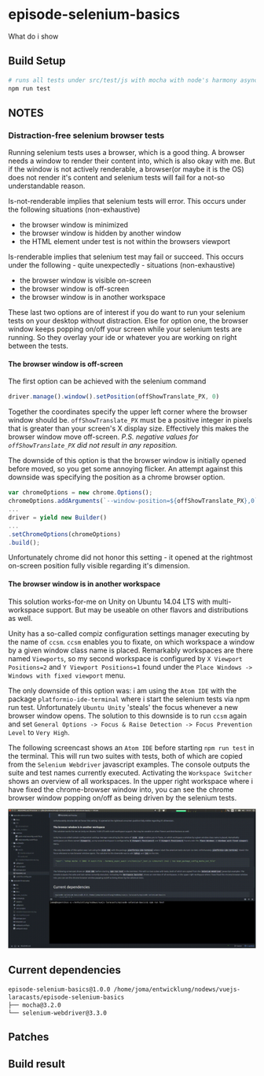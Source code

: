 # episode-selenium-basics
What do i show

## Build Setup

```bash
# runs all tests under src/test/js with mocha with node's harmony async flag enabled
npm run test
```

## NOTES

### Distraction-free selenium browser tests

Running selenium tests uses a browser, which is a good thing. A browser needs a window to render their content into, which is also okay with me. But if the window is not actively renderable, a browser(or maybe it is the OS) does not render it's content and selenium tests will fail for a not-so understandable reason.

Is-not-renderable implies that selenium tests will error. This occurs under the following situations (non-exhaustive)

- the browser window is minimized
- the browser window is hidden by another window
- the HTML element under test is not within the browsers viewport

Is-renderable implies that selenium test may fail or succeed. This occurs under the following - quite unexpectedly -  situations (non-exhaustive)
- the browser window is visible on-screen
- the browser window is off-screen
- the browser window is in another workspace

These last two options are of interest if you do want to run your selenium tests on your desktop without distraction. Else for option one, the browser window keeps popping on/off your screen while your selenium tests are running. So they overlay your ide or whatever you are working on right between the tests.

#### The browser window is off-screen
The first option can be achieved with the selenium command
```js
driver.manage().window().setPosition(offShowTranslate_PX, 0)
```
Together the coordinates specify the upper left corner where the browser window should be. `offShowTranslate_PX` must be a positive integer in pixels that is greater than your screen's X display size. Effectively this makes the browser window move off-screen.
*P.S. negative values for `offShowTranslate_PX` did not result in any reposition.*

The downside of this option is that the browser window is initially opened before moved, so you get some annoying flicker. An attempt against this downside was specifying the position as a chrome browser option.
```js
var chromeOptions = new chrome.Options();
chromeOptions.addArguments(`--window-position=${offShowTranslate_PX},0`);
...
driver = yield new Builder()
...
.setChromeOptions(chromeOptions)
.build();
```
Unfortunately chrome did not honor this setting - it opened at the rightmost on-screen position fully visible regarding it's dimension.

#### The browser window is in another workspace
This solution works-for-me on Unity on Ubuntu 14.04 LTS with multi-workspace support. But may be useable on other flavors and distributions as well.

Unity has a so-called compiz configuration settings manager executing by the name of `ccsm`. `ccsm` enables you to fixate, on which workspace a window by a given window class name is placed. Remarkably workspaces are there named `Viewports`, so my second workspace is configured by `X Viewport Positions=2` and `Y Viewport Positions=1` found under the `Place Windows -> Windows with fixed viewport` menu.

The only downside of this option was: i am using the `Atom IDE` with the package `platformio-ide-terminal` where i start the selenium tests via npm run test. Unfortunately `Ubuntu Unity` 'steals' the focus whenever a new browser window opens. The solution to this downside is to run `ccsm` again and set `General Options -> Focus & Raise Detection -> Focus Prevention Level` to `Very High`.

The following screencast shows an `Atom IDE` before starting `npm run test` in the terminal. This will run two suites with tests, both of which are copied from the `Selenium Webdriver` javascript examples. The console outputs the suite and test names currently executed. Activating the `Workspace Switcher` shows an overview of all workspaces. In the upper right workspace where i have fixed the chrome-browser window  into, you can see the chrome browser window popping on/off as being driven by the selenium tests.

![Demo browser in another workspace](docs/selenium-Movingthebrowsertoanotherworkspace_3.gif?raw=true)

## Current dependencies

```shell
episode-selenium-basics@1.0.0 /home/joma/entwicklung/nodews/vuejs-laracasts/episode-selenium-basics
├── mocha@3.2.0
└── selenium-webdriver@3.3.0
```

## Patches

## Build result
